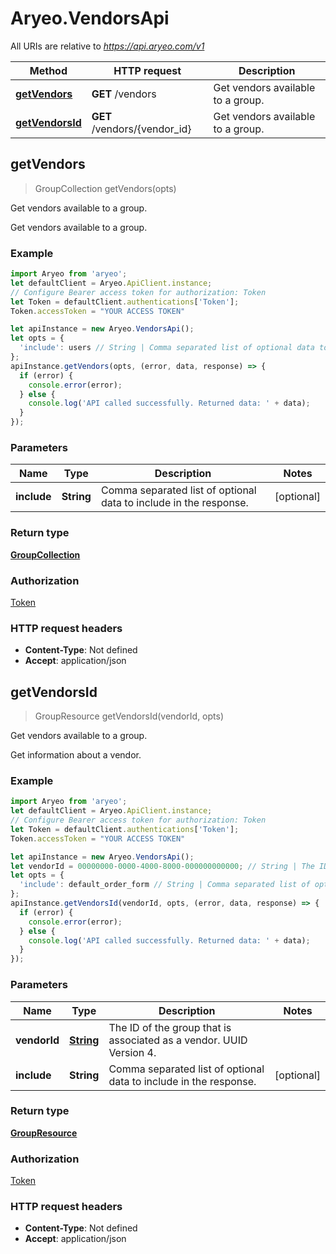 # Aryeo.VendorsApi

All URIs are relative to *https://api.aryeo.com/v1*

Method | HTTP request | Description
------------- | ------------- | -------------
[**getVendors**](VendorsApi.md#getVendors) | **GET** /vendors | Get vendors available to a group.
[**getVendorsId**](VendorsApi.md#getVendorsId) | **GET** /vendors/{vendor_id} | Get vendors available to a group.



## getVendors

> GroupCollection getVendors(opts)

Get vendors available to a group.

Get vendors available to a group.

### Example

```javascript
import Aryeo from 'aryeo';
let defaultClient = Aryeo.ApiClient.instance;
// Configure Bearer access token for authorization: Token
let Token = defaultClient.authentications['Token'];
Token.accessToken = "YOUR ACCESS TOKEN"

let apiInstance = new Aryeo.VendorsApi();
let opts = {
  'include': users // String | Comma separated list of optional data to include in the response.
};
apiInstance.getVendors(opts, (error, data, response) => {
  if (error) {
    console.error(error);
  } else {
    console.log('API called successfully. Returned data: ' + data);
  }
});
```

### Parameters


Name | Type | Description  | Notes
------------- | ------------- | ------------- | -------------
 **include** | **String**| Comma separated list of optional data to include in the response. | [optional] 

### Return type

[**GroupCollection**](GroupCollection.md)

### Authorization

[Token](../README.md#Token)

### HTTP request headers

- **Content-Type**: Not defined
- **Accept**: application/json


## getVendorsId

> GroupResource getVendorsId(vendorId, opts)

Get vendors available to a group.

Get information about a vendor.

### Example

```javascript
import Aryeo from 'aryeo';
let defaultClient = Aryeo.ApiClient.instance;
// Configure Bearer access token for authorization: Token
let Token = defaultClient.authentications['Token'];
Token.accessToken = "YOUR ACCESS TOKEN"

let apiInstance = new Aryeo.VendorsApi();
let vendorId = 00000000-0000-4000-8000-000000000000; // String | The ID of the group that is associated as a vendor. UUID Version 4.
let opts = {
  'include': default_order_form // String | Comma separated list of optional data to include in the response.
};
apiInstance.getVendorsId(vendorId, opts, (error, data, response) => {
  if (error) {
    console.error(error);
  } else {
    console.log('API called successfully. Returned data: ' + data);
  }
});
```

### Parameters


Name | Type | Description  | Notes
------------- | ------------- | ------------- | -------------
 **vendorId** | [**String**](.md)| The ID of the group that is associated as a vendor. UUID Version 4. | 
 **include** | **String**| Comma separated list of optional data to include in the response. | [optional] 

### Return type

[**GroupResource**](GroupResource.md)

### Authorization

[Token](../README.md#Token)

### HTTP request headers

- **Content-Type**: Not defined
- **Accept**: application/json


